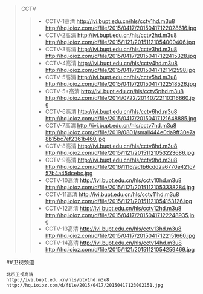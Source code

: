 >CCTV
>>* CCTV-1高清
http://ivi.bupt.edu.cn/hls/cctv1hd.m3u8
http://hq.ioioz.com/d/file/2015/0417/20150417122028616.jpg
>>* CCTV-2高清
http://ivi.bupt.edu.cn/hls/cctv2hd.m3u8
http://hq.ioioz.com/d/file/2015/1121/20151121054000406.jpg
>>* CCTV-3高清
http://ivi.bupt.edu.cn/hls/cctv3hd.m3u8
http://hq.ioioz.com/d/file/2015/0417/20150417122415328.jpg
>>* CCTV-4高清
http://ivi.bupt.edu.cn/hls/cctv4hd.m3u8
http://hq.ioioz.com/d/file/2015/0417/20150417121142598.jpg
>>* CCTV-5高清
http://ivi.bupt.edu.cn/hls/cctv5hd.m3u8
http://hq.ioioz.com/d/file/2015/0417/20150417122518526.jpg
>>* CCTV-5+高清
http://ivi.bupt.edu.cn/hls/cctv5phd.m3u8
http://hq.ioioz.com/d/file/2014/0722/20140722110316660.jpg
>>* CCTV-6高清
http://ivi.bupt.edu.cn/hls/cctv6hd.m3u8
http://hq.ioioz.com/d/file/2015/0417/20150417121648885.jpg
>>* CCTV-7高清
http://ivi.bupt.edu.cn/hls/cctv7hd.m3u8
http://hq.ioioz.com/d/file/2019/0801/small444e0da9ff30e7a8b15bc7ef2361b460.jpg
>>* CCTV-8高清
http://ivi.bupt.edu.cn/hls/cctv8hd.m3u8
http://hq.ioioz.com/d/file/2015/1121/20151121053223686.jpg
>>* CCTV-9高清
http://ivi.bupt.edu.cn/hls/cctv9hd.m3u8
http://hq.ioioz.com/d/file/2016/1116/ac1b6cdd2a6770e421c757b4a45dcebc.jpg
>>* CCTV-10高清
http://ivi.bupt.edu.cn/hls/cctv10hd.m3u8
http://hq.ioioz.com/d/file/2015/1121/20151121053338284.jpg
>>* CCTV-11高清
http://ivi.bupt.edu.cn/hls/cctv11hd.m3u8
http://hq.ioioz.com/d/file/2015/1121/20151121054153126.jpg
>>* CCTV-12高清
http://ivi.bupt.edu.cn/hls/cctv12hd.m3u8
http://hq.ioioz.com/d/file/2015/0417/20150417122248935.jpg
>>* CCTV-13高清
http://ivi.bupt.edu.cn/hls/cctv13hd.m3u8
http://hq.ioioz.com/d/file/2015/0417/20150417122151660.jpg
>>* CCTV-14高清
http://ivi.bupt.edu.cn/hls/cctv14hd.m3u8
http://hq.ioioz.com/d/file/2015/1121/20151121054259469.jpg


##卫视频道
```
北京卫视高清
http://ivi.bupt.edu.cn/hls/btv1hd.m3u8
http://hq.ioioz.com/d/file/2015/0417/20150417123002151.jpg

```